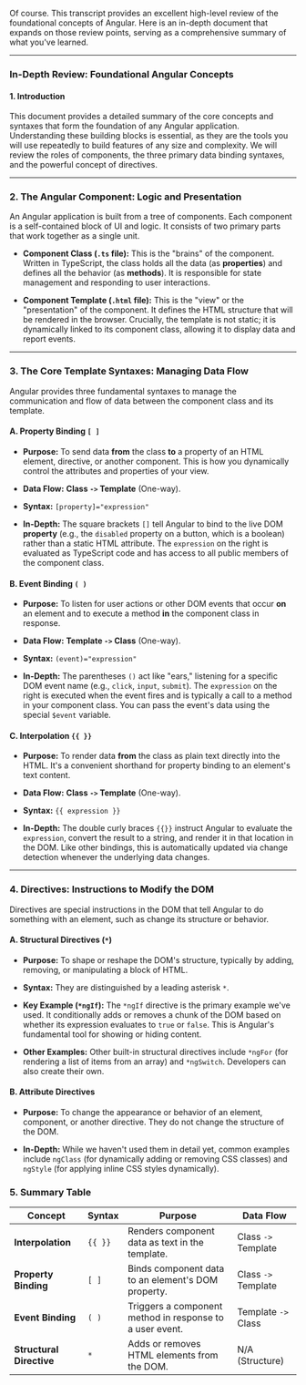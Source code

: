 Of course. This transcript provides an excellent high-level review of the foundational concepts of Angular. Here is an in-depth document that expands on those review points, serving as a comprehensive summary of what you've learned.

---

### **In-Depth Review: Foundational Angular Concepts**

#### **1. Introduction**

This document provides a detailed summary of the core concepts and syntaxes that form the foundation of any Angular application. Understanding these building blocks is essential, as they are the tools you will use repeatedly to build features of any size and complexity. We will review the roles of components, the three primary data binding syntaxes, and the powerful concept of directives.

---

### **2. The Angular Component: Logic and Presentation**

An Angular application is built from a tree of components. Each component is a self-contained block of UI and logic. It consists of two primary parts that work together as a single unit.

- **Component Class (`.ts` file):** This is the "brains" of the component. Written in TypeScript, the class holds all the data (as **properties**) and defines all the behavior (as **methods**). It is responsible for state management and responding to user interactions.
    
- **Component Template (`.html` file):** This is the "view" or the "presentation" of the component. It defines the HTML structure that will be rendered in the browser. Crucially, the template is not static; it is dynamically linked to its component class, allowing it to display data and report events.
    

---

### **3. The Core Template Syntaxes: Managing Data Flow**

Angular provides three fundamental syntaxes to manage the communication and flow of data between the component class and its template.

#### **A. Property Binding `[ ]`**

- **Purpose:** To send data **from** the class **to** a property of an HTML element, directive, or another component. This is how you dynamically control the attributes and properties of your view.
    
- **Data Flow:** **Class `->` Template** (One-way).
    
- **Syntax:** `[property]="expression"`
    
- **In-Depth:** The square brackets `[]` tell Angular to bind to the live DOM **property** (e.g., the `disabled` property on a button, which is a boolean) rather than a static HTML attribute. The `expression` on the right is evaluated as TypeScript code and has access to all public members of the component class.
    

#### **B. Event Binding `( )`**

- **Purpose:** To listen for user actions or other DOM events that occur **on** an element and to execute a method **in** the component class in response.
    
- **Data Flow:** **Template `->` Class** (One-way).
    
- **Syntax:** `(event)="expression"`
    
- **In-Depth:** The parentheses `()` act like "ears," listening for a specific DOM event name (e.g., `click`, `input`, `submit`). The `expression` on the right is executed when the event fires and is typically a call to a method in your component class. You can pass the event's data using the special `$event` variable.
    

#### **C. Interpolation `{{ }}`**

- **Purpose:** To render data **from** the class as plain text directly into the HTML. It's a convenient shorthand for property binding to an element's text content.
    
- **Data Flow:** **Class `->` Template** (One-way).
    
- **Syntax:** `{{ expression }}`
    
- **In-Depth:** The double curly braces `{{}}` instruct Angular to evaluate the `expression`, convert the result to a string, and render it in that location in the DOM. Like other bindings, this is automatically updated via change detection whenever the underlying data changes.
    

---

### **4. Directives: Instructions to Modify the DOM**

Directives are special instructions in the DOM that tell Angular to do something with an element, such as change its structure or behavior.

#### **A. Structural Directives (`*`)**

- **Purpose:** To shape or reshape the DOM's structure, typically by adding, removing, or manipulating a block of HTML.
    
- **Syntax:** They are distinguished by a leading asterisk `*`.
    
- **Key Example (`*ngIf`):** The `*ngIf` directive is the primary example we've used. It conditionally adds or removes a chunk of the DOM based on whether its expression evaluates to `true` or `false`. This is Angular's fundamental tool for showing or hiding content.
    
- **Other Examples:** Other built-in structural directives include `*ngFor` (for rendering a list of items from an array) and `*ngSwitch`. Developers can also create their own.
    

#### **B. Attribute Directives**

- **Purpose:** To change the appearance or behavior of an element, component, or another directive. They do not change the structure of the DOM.
    
- **In-Depth:** While we haven't used them in detail yet, common examples include `ngClass` (for dynamically adding or removing CSS classes) and `ngStyle` (for applying inline CSS styles dynamically).
    

### **5. Summary Table**

|Concept|Syntax|Purpose|Data Flow|
|---|---|---|---|
|**Interpolation**|`{{ }}`|Renders component data as text in the template.|Class `->` Template|
|**Property Binding**|`[ ]`|Binds component data to an element's DOM property.|Class `->` Template|
|**Event Binding**|`( )`|Triggers a component method in response to a user event.|Template `->` Class|
|**Structural Directive**|`*`|Adds or removes HTML elements from the DOM.|N/A (Structure)|